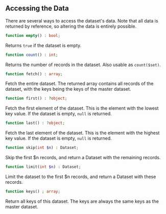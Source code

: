 ## Accessing the Data

There are several ways to access the dataset's data. Note that all data is returned by reference, so altering the data is entirely possible.

```php
function empty() : bool;
``` 
Returns `true` if the dataset is empty.

```php
function count() : int;
``` 
Returns the number of records in the dataset. Also usable as `count($set)`.

```php
function fetch() : array;
``` 
Fetch the entire dataset. The returned array contains all records of the dataset, with the keys being the keys of the master dataset.

```php
function first() : ?object;
``` 
Fetch the first element of the dataset. This is the element with the lowest key value. If the dataset is empty, `null` is returned.

```php
function last() : ?object;
``` 
Fetch the last element of the dataset. This is the element with the highest key value. If the dataset is empty, `null` is returned.

```php
function skip(int $n) : Dataset;
``` 
Skip the first $n records, and return a Dataset with the remaining records.

```php
function limit(int $n) : Dataset;
``` 
Limit the dataset to the first $n records, and return a Dataset with these  records.

```php
function keys() ; array;
``` 
Return all keys of this dataset. The keys are always the same keys as the master dataset.
